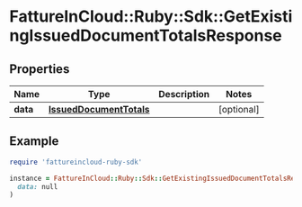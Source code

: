 # FattureInCloud::Ruby::Sdk::GetExistingIssuedDocumentTotalsResponse

## Properties

| Name | Type | Description | Notes |
| ---- | ---- | ----------- | ----- |
| **data** | [**IssuedDocumentTotals**](IssuedDocumentTotals.md) |  | [optional] |

## Example

```ruby
require 'fattureincloud-ruby-sdk'

instance = FattureInCloud::Ruby::Sdk::GetExistingIssuedDocumentTotalsResponse.new(
  data: null
)
```

